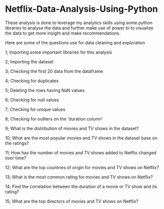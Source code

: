 # Netflix-Data-Analysis-Using-Python




These analysis is done to leverage my analytics skills using some python libraries to analyse the data and further make use of power bi to visualize the data to get more insight and make recommendations.

Here are some of the questions use for data cleaning and exploration

1; Importing some important libraries for this analysis

2; Importing the dataset

3; Checking the first 20 data from the dataframe

4; Checking for duplicates

5; Deleting the rows having NaN values

6; Checking for null values

7; Checking for unique values

8; Checking for outliers on the 'duration column'

9; What is the distribution of movies and TV shows in the dataset?

10; What are the most popular movies and TV shows in the dataset base on the ratings?

11; How has the number of movies and TV shows added to Netflix changed over time?

12; What are the top countries of origin for movies and TV shows on Netflix?

13; What is the most common rating for movies and TV shows on Netflix?

14; Find the correlation between the duration of a movie or TV show and its rating?


15; What are the top directors of movies and TV shows on Netflix?


